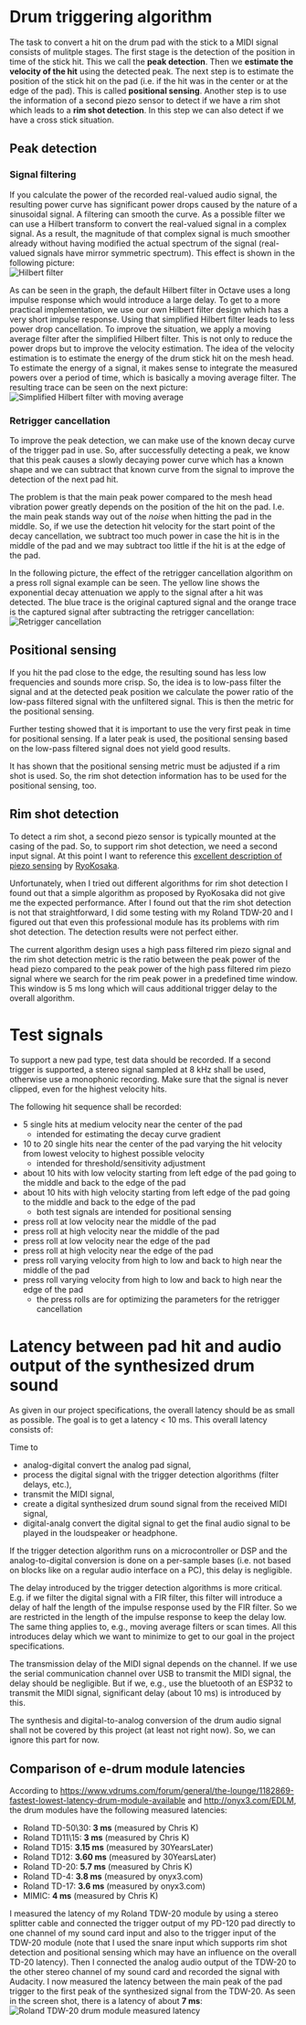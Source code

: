 # Drum triggering algorithm

The task to convert a hit on the drum pad with the stick to a MIDI signal consists of mulitple stages.
The first stage is the detection of the position in time of the stick hit. This we call the
__peak detection__. Then we __estimate the velocity of the hit__ using the detected peak. The next
step is to estimate the position of the stick hit on the pad (i.e. if the hit was in the center or
at the edge of the pad). This is called __positional sensing__. Another step is to use the information
of a second piezo sensor to detect if we have a rim shot which leads to a __rim shot detection__. In
this step we can also detect if we have a cross stick situation.

## Peak detection

### Signal filtering

If you calculate the power of the recorded real-valued audio signal, the resulting power curve has
significant power drops caused by the nature of a sinusoidal signal. A filtering can smooth the
curve. As a possible filter we can use a Hilbert transform to convert the real-valued signal in a
complex signal. As a result, the magnitude of that complex signal is much smoother already without
having modified the actual spectrum of the signal (real-valued signals have mirror symmetric spectrum).
This effect is shown in the following picture:
<br/>![Hilbert filter](images/hilbert.jpg)

As can be seen in the graph, the default Hilbert filter in Octave uses a long impulse response which
would introduce a large delay. To get to a more practical implementation, we use our own Hilbert filter
design which has a very short impulse response. Using that simplified Hilbert filter leads to less
power drop cancellation. To improve the situation, we apply a moving average filter after the simplified
Hilbert filter. This is not only to reduce the power drops but to improve the velocity estimation. The
idea of the velocity estimation is to estimate the energy of the drum stick hit on the mesh head. To
estimate the energy of a signal, it makes sense to integrate the measured powers over a period of time,
which is basically a moving average filter. The resulting trace can be seen on the next picture:
<br/>![Simplified Hilbert filter with moving average](images/simplehilbertwithmovav.jpg)

### Retrigger cancellation

To improve the peak detection, we can make use of the known decay curve of the trigger pad in use.
So, after successfully detecting a peak, we know that this peak causes a slowly decaying power
curve which has a known shape and we can subtract that known curve from the signal to improve the
detection of the next pad hit.

The problem is that the main peak power compared to the mesh head vibration power greatly depends
on the position of the hit on the pad. I.e. the main peak stands way out of the _noise_ when hitting
the pad in the middle. So, if we use the detection hit velocity for the start point of the decay
cancellation, we subtract too much power in case the hit is in the middle of the pad and we may
subtract too little if the hit is at the edge of the pad.

In the following picture, the effect of the retrigger cancellation algorithm on a press roll signal
example can be seen. The yellow line shows the exponential decay attenuation we apply to the signal
after a hit was detected. The blue trace is the original captured signal and the orange trace is
the captured signal after subtracting the retrigger cancellation:
<br/>![Retrigger cancellation](images/retriggercancellation.jpg)

## Positional sensing

If you hit the pad close to the edge, the resulting sound has less low frequencies
and sounds more crisp. So, the idea is to low-pass filter the signal and at the detected peak position we
calculate the power ratio of the low-pass filtered signal with the unfiltered signal. This is then
the metric for the positional sensing.

Further testing showed that it is important to use the very first peak in time for positional sensing. If
a later peak is used, the positional sensing based on the low-pass filtered signal does not yield
good results.

It has shown that the positional sensing metric must be adjusted if a rim shot is used. So, the
rim shot detection information has to be used for the positional sensing, too.

## Rim shot detection

To detect a rim shot, a second piezo sensor is typically mounted at the casing of the pad. So, to
support rim shot detection, we need a second input signal. At this point I want to reference this
[excellent description of piezo sensing](https://github.com/RyoKosaka/HelloDrum-arduino-Library/blob/master/docs/sensing.md)
by [RyoKosaka](https://github.com/RyoKosaka).

Unfortunately, when I tried out different algorithms for rim shot detection I found out that a simple
algorithm as proposed by RyoKosaka did not give me the expected performance. After I found out that
the rim shot detection is not that straightforward, I did some testing with my Roland TDW-20 and I
figured out that even this professional module has its problems with rim shot detection. The
detection results were not perfect either.

The current algorithm design uses a high pass filtered rim piezo signal and the rim shot detection
metric is the ratio between the peak power of the head piezo compared to the peak power of the high
pass filtered rim piezo signal where we search for the rim peak power in a predefined time window.
This window is 5 ms long which will caus additional trigger delay to the overall algorithm.


# Test signals

To support a new pad type, test data should be recorded. If a second trigger is supported, a
stereo signal sampled at 8 kHz shall be used, otherwise use a monophonic recording. Make sure
that the signal is never clipped, even for the highest velocity hits.

The following hit sequence shall be recorded:

- 5 single hits at medium velocity near the center of the pad
  - intended for estimating the decay curve gradient
- 10 to 20 single hits near the center of the pad varying the hit velocity from lowest velocity
  to highest possible velocity
  - intended for threshold/sensitivity adjustment
- about 10 hits with low velocity starting from left edge of the pad going to the middle and
  back to the edge of the pad
- about 10 hits with high velocity starting from left edge of the pad going to the middle and
  back to the edge of the pad
  - both test signals are intended for positional sensing
- press roll at low velocity near the middle of the pad
- press roll at high velocity near the middle of the pad
- press roll at low velocity near the edge of the pad
- press roll at high velocity near the edge of the pad
- press roll varying velocity from high to low and back to high near the middle of the pad
- press roll varying velocity from high to low and back to high near the edge of the pad
  - the press rolls are for optimizing the parameters for the retrigger cancellation


# Latency between pad hit and audio output of the synthesized drum sound

As given in our project specifications, the overall latency should be as small as possible.
The goal is to get a latency < 10 ms. This overall latency consists of:

Time to

- analog-digital convert the analog pad signal,
- process the digital signal with the trigger detection algorithms (filter delays, etc.),
- transmit the MIDI signal,
- create a digital synthesized drum sound signal from the received MIDI signal,
- digital-analg convert the digital signal to get the final audio signal to be played in the loudspeaker or headphone.

If the trigger detection algorithm runs on a microcontroller or DSP and the analog-to-digital conversion
is done on a per-sample bases (i.e. not based on blocks like on a regular audio interface on a PC), this
delay is negligible.

The delay introduced by the trigger detection algorithms is more critical. E.g. if we filter the digital
signal with a FIR filter, this filter will introduce a delay of half the length of the impulse response
used by the FIR filter. So we are restricted in the length of the impulse response to keep the delay low.
The same thing applies to, e.g., moving average filters or scan times. All this introduces delay which we
want to minimize to get to our goal in the project specifications.

The transmission delay of the MIDI signal depends on the channel. If we use the serial communication channel
over USB to transmit the MIDI signal, the delay should be negligible. But if we, e.g., use the bluetooth
of an ESP32 to transmit the MIDI signal, significant delay (about 10 ms) is introduced by this.

The synthesis and digital-to-analog conversion of the drum audio signal shall not be covered by this
project (at least not right now). So, we can ignore this part for now.

## Comparison of e-drum module latencies

According to https://www.vdrums.com/forum/general/the-lounge/1182869-fastest-lowest-latency-drum-module-available and http://onyx3.com/EDLM, the drum modules have the following measured latencies:

- Roland TD-50\30: **3 ms**    (measured by Chris K)
- Roland TD11\15:  **3 ms**    (measured by Chris K)
- Roland TD15:     **3.15 ms** (measured by 30YearsLater)
- Roland TD12:     **3.60 ms** (measured by 30YearsLater)
- Roland TD-20:    **5.7 ms**  (measured by Chris K)
- Roland TD-4:     **3.8 ms**  (measured by onyx3.com)
- Roland TD-17:    **3.6 ms**  (measured by onyx3.com)
- MIMIC:           **4 ms**    (measured by Chris K)

I measured the latency of my Roland TDW-20 module by using a stereo splitter cable and connected the
trigger output of my PD-120 pad directly to one channel of my sound card input and also to the trigger
input of the TDW-20 module (note that I used the snare input which supports rim shot detection and
positional sensing which may have an influence on the overall TD-20 latency).
Then I connected the analog audio output of the TDW-20 to the other stereo channel of
my sound card and recorded the signal with Audacity. I now measured the latency between the main
peak of the pad trigger to the first peak of the synthesized signal from the TDW-20. As seen in the
screen shot, there is a latency of about **7 ms**:
<br/>![Roland TDW-20 drum module measured latency](images/roland_td20_latency.jpg)


